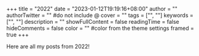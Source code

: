 +++
title = "2022"
date = "2023-01-12T19:19:16+08:00"
author = ""
authorTwitter = "" #do not include @
cover = ""
tags = ["", ""]
keywords = ["", ""]
description = ""
showFullContent = false
readingTime = false
hideComments = false
color = "" #color from the theme settings
framed = true
+++


Here are all my posts from 2022!